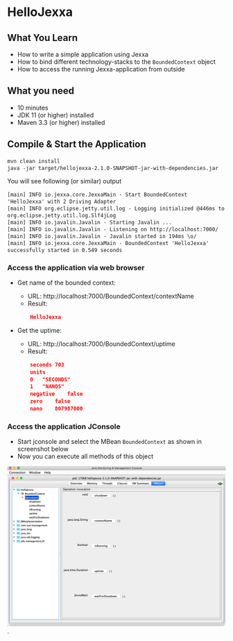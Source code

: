 # HelloJexxa

## What You Learn

* How to write a simple application using Jexxa
* How to bind different technology-stacks to the `BoundedContext` object
* How to access the running Jexxa-application from outside

## What you need

*   10 minutes
*   JDK 11 (or higher) installed 
*   Maven 3.3 (or higher) installed

## Compile & Start the Application

```console                                                          
mvn clean install
java -jar target/hellojexxa-2.1.0-SNAPSHOT-jar-with-dependencies.jar
```
You will see following (or similar) output
```console
[main] INFO io.jexxa.core.JexxaMain - Start BoundedContext 'HelloJexxa' with 2 Driving Adapter 
[main] INFO org.eclipse.jetty.util.log - Logging initialized @446ms to org.eclipse.jetty.util.log.Slf4jLog
[main] INFO io.javalin.Javalin - Starting Javalin ...
[main] INFO io.javalin.Javalin - Listening on http://localhost:7000/
[main] INFO io.javalin.Javalin - Javalin started in 194ms \o/
[main] INFO io.jexxa.core.JexxaMain - BoundedContext 'HelloJexxa' successfully started in 0.549 seconds
```

### Access the application via web browser
*   Get name of the bounded context:
    *   URL: http://localhost:7000/BoundedContext/contextName
    *   Result: 
    ```Json 
        HelloJexxa 
    ```
    
*   Get the uptime: 
    *   URL: http://localhost:7000/BoundedContext/uptime
    * Result: 
    ```Json 
        seconds	703
        units	
        0	"SECONDS"
        1	"NANOS"
        negative	false
        zero	false
        nano	807987000
    ```

### Access the application JConsole

*   Start jconsole and select the MBean `BoundedContext` as shown in screenshot below
*   Now you can execute all methods of this object 

![JConsole](images/JConsole.png). 